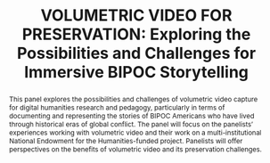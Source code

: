 ---
abstract: This panel explores the possibilities and challenges of volumetric video
  capture for digital humanities research and pedagogy, particularly in terms of documenting
  and representing the stories of BIPOC Americans who have lived through historical
  eras of global conflict. The panel will focus on the panelists’ experiences working
  with volumetric video and their work on a multi-institutional National Endowment
  for the Humanities-funded project. Panelists will offer perspectives on the benefits
  of volumetric video and its preservation challenges.
creators:
- Lischer-Katz, Zack
- Braggs, Rashida K.
- Carter, Bryan
- Bliedung von der Heide, Sven
date: null
document_url: https://www.ideals.illinois.edu/items/128284/bitstreams/428933/data.pdf
grand_parent: iPRES
institutions: []
keywords:
- volumetric video
- immersive media
- digital storytelling
- inclusion
- preservation
landing_page_url: https://hdl.handle.net/2142/121080
language: eng
layout: publication
license: CC-BY 4.0 International
notes_url: null
parent: iPRES 2023
presentation_url: https://hdl.handle.net/2142/121686
publication_type: paper
size: null
source_name: iPRES
title: 'VOLUMETRIC VIDEO FOR PRESERVATION: Exploring the Possibilities and Challenges
  for Immersive BIPOC Storytelling'
year: 2023
---